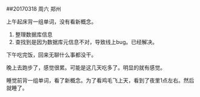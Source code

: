 ##20170318   周六   郑州

上午起床背一组单词，没有看新概念。

1. 整理数据库信息
2. 查找到是因为数据库元信息不对，导致线上bug。已经解决。

下午吃完饭，回来无聊什么事都没干。

晚上去跑步了，感觉很累。可能是这几天吃多了。明显的就有感觉。

睡觉前背一组单词，看了新概念。为了看鸡毛飞上天，看到了夜里1点左右。然后就睡了。 

